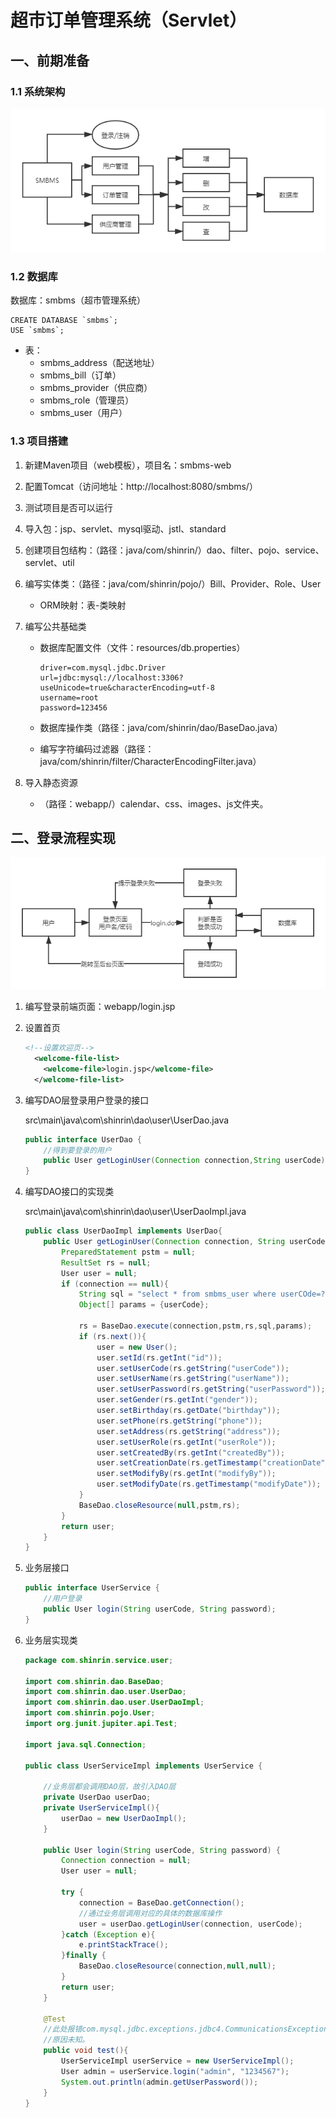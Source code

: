 # 超市订单管理系统（Servlet）

## 一、前期准备

### 1.1 系统架构

![](SMBMS.assets/SMBMS架构.png)

### 1.2 数据库

数据库：smbms（超市管理系统）

```mysql
CREATE DATABASE `smbms`;
USE `smbms`;
```

- 表：
  - smbms_address（配送地址）
  - smbms_bill（订单）
  - smbms_provider（供应商）
  - smbms_role（管理员）
  - smbms_user（用户）

### 1.3 项目搭建

1. 新建Maven项目（web模板），项目名：smbms-web

2. 配置Tomcat（访问地址：http://localhost:8080/smbms/）

3. 测试项目是否可以运行

4. 导入包：jsp、servlet、mysql驱动、jstl、standard

5. 创建项目包结构：（路径：java/com/shinrin/）dao、filter、pojo、service、servlet、util

6. 编写实体类：（路径：java/com/shinrin/pojo/）Bill、Provider、Role、User

   - ORM映射：表-类映射

7. 编写公共基础类

   - 数据库配置文件（文件：resources/db.properties）

     ```properties
     driver=com.mysql.jdbc.Driver
     url=jdbc:mysql://localhost:3306?useUnicode=true&characterEncoding=utf-8
     username=root
     password=123456
     ```

   - 数据库操作类（路径：java/com/shinrin/dao/BaseDao.java）

   - 编写字符编码过滤器（路径：java/com/shinrin/filter/CharacterEncodingFilter.java）

8. 导入静态资源

   - （路径：webapp/）calendar、css、images、js文件夹。



## 二、登录流程实现

![](SMBMS.assets/登录功能.png)

1. 编写登录前端页面：webapp/login.jsp

2. 设置首页

   ```xml
   <!--设置欢迎页-->
     <welcome-file-list>
       <welcome-file>login.jsp</welcome-file>
     </welcome-file-list>
   ```

3. 编写DAO层登录用户登录的接口

   src\main\java\com\shinrin\dao\user\UserDao.java

   ```java
   public interface UserDao {
       //得到要登录的用户
       public User getLoginUser(Connection connection,String userCode) throws SQLException;
   }
   ```

4. 编写DAO接口的实现类

   src\main\java\com\shinrin\dao\user\UserDaoImpl.java

   ```java
   public class UserDaoImpl implements UserDao{
       public User getLoginUser(Connection connection, String userCode) throws SQLException {
           PreparedStatement pstm = null;
           ResultSet rs = null;
           User user = null;
           if (connection == null){
               String sql = "select * from smbms_user where userCOde=?";
               Object[] params = {userCode};
   
               rs = BaseDao.execute(connection,pstm,rs,sql,params);
               if (rs.next()){
                   user = new User();
                   user.setId(rs.getInt("id"));
                   user.setUserCode(rs.getString("userCode"));
                   user.setUserName(rs.getString("userName"));
                   user.setUserPassword(rs.getString("userPassword"));
                   user.setGender(rs.getInt("gender"));
                   user.setBirthday(rs.getDate("birthday"));
                   user.setPhone(rs.getString("phone"));
                   user.setAddress(rs.getString("address"));
                   user.setUserRole(rs.getInt("userRole"));
                   user.setCreatedBy(rs.getInt("createdBy"));
                   user.setCreationDate(rs.getTimestamp("creationDate"));
                   user.setModifyBy(rs.getInt("modifyBy"));
                   user.setModifyDate(rs.getTimestamp("modifyDate"));
               }
               BaseDao.closeResource(null,pstm,rs);
           }
           return user;
       }
   }
   ```

5. 业务层接口

   ```java
   public interface UserService {
       //用户登录
       public User login(String userCode, String password);
   }
   ```

6. 业务层实现类

   ```java
   package com.shinrin.service.user;
   
   import com.shinrin.dao.BaseDao;
   import com.shinrin.dao.user.UserDao;
   import com.shinrin.dao.user.UserDaoImpl;
   import com.shinrin.pojo.User;
   import org.junit.jupiter.api.Test;
   
   import java.sql.Connection;
   
   public class UserServiceImpl implements UserService {
   
       //业务层都会调用DAO层，故引入DAO层
       private UserDao userDao;
       private UserServiceImpl(){
           userDao = new UserDaoImpl();
       }
   
       public User login(String userCode, String password) {
           Connection connection = null;
           User user = null;
   
           try {
               connection = BaseDao.getConnection();
               //通过业务层调用对应的具体的数据库操作
               user = userDao.getLoginUser(connection, userCode);
           }catch (Exception e){
               e.printStackTrace();
           }finally {
               BaseDao.closeResource(connection,null,null);
           }
           return user;
       }
   
       @Test
       //此处报错com.mysql.jdbc.exceptions.jdbc4.CommunicationsException: Communications link failure
       //原因未知。
       public void test(){
           UserServiceImpl userService = new UserServiceImpl();
           User admin = userService.login("admin", "1234567");
           System.out.println(admin.getUserPassword());
       }
   }
   ```

   